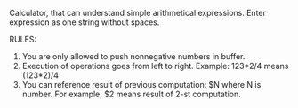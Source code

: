  Calculator, that can understand simple arithmetical expressions.
 Enter expression as one string without spaces. 
 
 

RULES:

1. You are only allowed to push nonnegative numbers in buffer.
2. Execution of operations goes from left to right.
Example: 123\*2/4 means (123*2)/4
3. You can reference result of previous computation: $N where N is number.
For example, $2 means result of 2-st computation.

